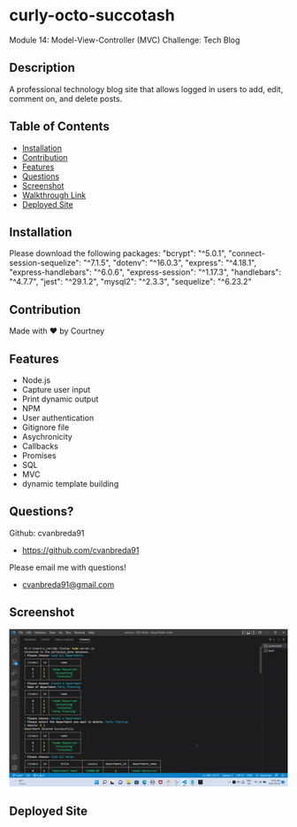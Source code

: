 # curly-octo-succotash
Module 14: Model-View-Controller (MVC) Challenge: Tech Blog

## Description
A professional technology blog site that allows logged in users to add, edit, comment on, and delete posts.

## Table of Contents
* [Installation](#installation)
* [Contribution](#contribution)
* [Features](#features)
* [Questions](#questions)
* [Screenshot](#screenshot)
* [Walkthrough Link](#walkthrough-link)
* [Deployed Site](#deployed-site)

## Installation
Please download the following packages:
    "bcrypt": "^5.0.1",
    "connect-session-sequelize": "^7.1.5",
    "dotenv": "^16.0.3",
    "express": "^4.18.1",
    "express-handlebars": "^6.0.6",
    "express-session": "^1.17.3",
    "handlebars": "^4.7.7",
    "jest": "^29.1.2",
    "mysql2": "^2.3.3",
    "sequelize": "^6.23.2"

## Contribution
Made with ❤️ by Courtney

## Features
* Node.js
* Capture user input
* Print dynamic output
* NPM
* User authentication
* Gitignore file
* Asychronicity
* Callbacks
* Promises
* SQL
* MVC
* dynamic template building

## Questions?
Github: cvanbreda91
* https://github.com/cvanbreda91

Please email me with questions!
* cvanbreda91@gmail.com

## Screenshot
![website-image](https://github.com/cvanbreda91/SQL-fiesta/blob/main/src/images/results.gif.gif?raw=true)

## Deployed Site